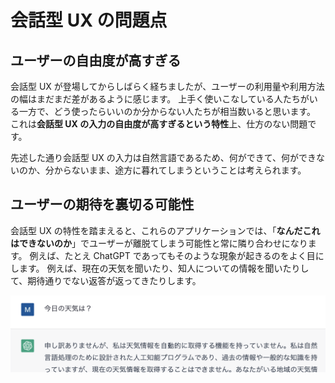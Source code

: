 # 会話型 UX の問題点

## ユーザーの自由度が高すぎる

会話型 UX が登場してからしばらく経ちましたが、ユーザーの利用量や利用方法の幅はまだまだ差があるように感じます。
上手く使いこなしている人たちがいる一方で、どう使ったらいいのか分からない人たちが相当数いると思います。
これは**会話型 UX の入力の自由度が高すぎるという特性**上、仕方のない問題です。

先述した通り会話型 UX の入力は自然言語であるため、何ができて、何ができないのか、分からないまま、途方に暮れてしまうということは考えられます。

## ユーザーの期待を裏切る可能性

会話型 UX の特性を踏まえると、これらのアプリケーションでは、「**なんだこれはできないのか**」でユーザーが離脱てしまう可能性と常に隣り合わせになります。
例えば、たとえ ChatGPT であってもそのような現象が起きるのをよく目にします。
例えば、現在の天気を聞いたり、知人についての情報を聞いたりして、期待通りでない返答が返ってきたりします。


![Zannen](./zannen.png)
